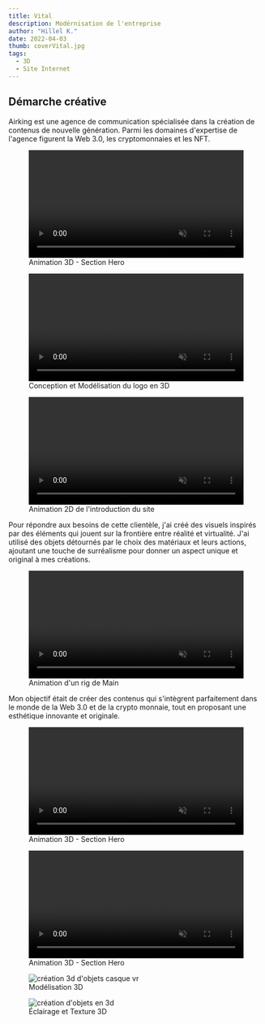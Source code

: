 ```yaml
---
title: Vital
description: Modérnisation de l'entreprise
author: "Hillel K."
date: 2022-04-03
thumb: coverVital.jpg
tags:
  - 3D 
  - Site Internet
---
```


## Démarche créative
Airking est une agence de communication spécialisée dans la création de contenus de nouvelle génération. Parmi les domaines d'expertise de l'agence figurent la Web 3.0, les cryptomonnaies et les NFT.


<figure>
  <video width="100%" height="auto" loop autoplay muted>
      <source src="/projets/img/airking/heroVideo.mp4" type="video/mp4">
      Your browser does not support the video tag.
  </video>
  <figcaption>Animation 3D - Section Hero</figcaption>
</figure>


<div class="split">
  <figure >
    <video height="auto" width="100%" loop autoplay muted>
        <source src="/projets/img/airking/AnimLogo3D.mp4" type="video/mp4">
        Your browser does not support the video tag.
    </video>
    <figcaption>Conception et Modélisation du logo en 3D</figcaption>
  </figure>

  <figure>
    <video height="auto" width="100%" loop autoplay muted>
        <source src="/projets/img/airking/AnimLogoFlat.mp4" type="video/mp4">
        Your browser does not support the video tag.
    </video>
    <figcaption>Animation 2D de l'introduction du site</figcaption>
  </figure>
</div>


Pour répondre aux besoins de cette clientèle, j'ai créé des visuels inspirés par des éléments qui jouent sur la frontière entre réalité et virtualité. J'ai utilisé des objets détournés par le choix des matériaux et leurs actions, ajoutant une touche de surréalisme pour donner un aspect unique et original à mes créations.


<figure>
  <video width="100%" height="auto" loop autoplay muted>
      <source src="/projets/img/airking/main.mp4" type="video/mp4">
      Your browser does not support the video tag.
  </video>
  <figcaption>Animation d'un rig de Main</figcaption>
</figure>


Mon objectif était de créer des contenus qui s'intègrent parfaitement dans le monde de la Web 3.0 et de la crypto monnaie, tout en proposant une esthétique innovante et originale.

<div class="split">
  <figure >
    <video height="auto" width="100%" loop autoplay muted>
        <source src="/projets/img/airking/loopRing.webm" type="video/mp4">
        Your browser does not support the video tag.
    </video>
    <figcaption>Animation 3D - Section Hero</figcaption>
  </figure>

  <figure>
    <video height="auto" width="100%" loop autoplay muted>
        <source src="/projets/img/airking/busteGlitch.mp4" type="video/mp4">
        Your browser does not support the video tag.
    </video>
    <figcaption>Animation 3D - Section Hero</figcaption>
  </figure>
</div>




<div class="split">

  <figure>
    <img class="rounded" src="/projets/img/airKing/Objets1.jpg" alt="création 3d d'objets casque vr"/>
    <figcaption>Modélisation 3D</figcaption> 
  </figure>

  <figure>
    <img class="rounded" src="/projets/img/airKing/Objets2.jpg" alt="création d'objets en 3d"/>
    <figcaption>Éclairage et Texture 3D</figcaption> 
  </figure>
  
</div>